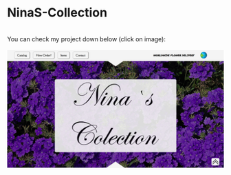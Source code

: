 # NinaS-Collection
</br>
You can check my project down below (click on image):
</br>
</br>
<a href="https://draganbrkic.github.io/NinaS-Collection/."> <img src="./img/linkImg.jpg" /></a>

